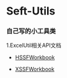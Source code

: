 # Seft-Utils
### 自己写的小工具类

1.ExcelUtil相关API文档
- [HSSFWorkbook](http://poi.apache.org/apidocs/dev/org/apache/poi/hssf/usermodel/HSSFWorkbook.html#setSheetName-int-java.lang.String-)

- [XSSFWorkbook](http://poi.apache.org/apidocs/dev/org/apache/poi/xssf/usermodel/XSSFWorkbook.html)

